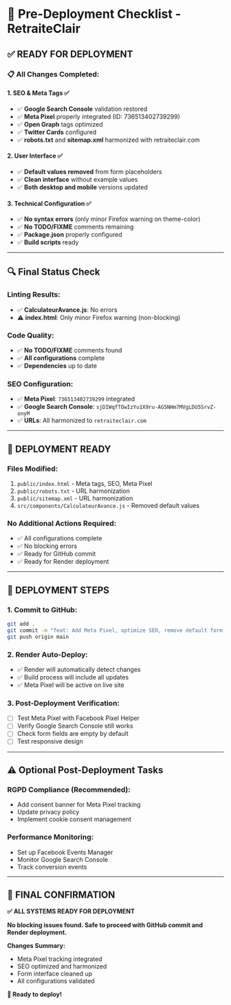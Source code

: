 # 🚀 Pre-Deployment Checklist - RetraiteClair

## ✅ **READY FOR DEPLOYMENT**

### **📋 All Changes Completed:**

#### **1. SEO & Meta Tags ✅**
- ✅ **Google Search Console** validation restored
- ✅ **Meta Pixel** properly integrated (ID: 736513402739299)
- ✅ **Open Graph** tags optimized
- ✅ **Twitter Cards** configured
- ✅ **robots.txt** and **sitemap.xml** harmonized with retraiteclair.com

#### **2. User Interface ✅**
- ✅ **Default values removed** from form placeholders
- ✅ **Clean interface** without example values
- ✅ **Both desktop and mobile** versions updated

#### **3. Technical Configuration ✅**
- ✅ **No syntax errors** (only minor Firefox warning on theme-color)
- ✅ **No TODO/FIXME** comments remaining
- ✅ **Package.json** properly configured
- ✅ **Build scripts** ready

---

## 🔍 **Final Status Check**

### **Linting Results:**
- ✅ **CalculateurAvance.js**: No errors
- ⚠️ **index.html**: Only minor Firefox warning (non-blocking)

### **Code Quality:**
- ✅ **No TODO/FIXME** comments found
- ✅ **All configurations** complete
- ✅ **Dependencies** up to date

### **SEO Configuration:**
- ✅ **Meta Pixel**: `736513402739299` integrated
- ✅ **Google Search Console**: `sjDIWqfTOwIzYu1X9ru-AG5NHm7MVgLDU5SrvZ-onyM`
- ✅ **URLs**: All harmonized to `retraiteclair.com`

---

## 🎯 **DEPLOYMENT READY**

### **Files Modified:**
1. `public/index.html` - Meta tags, SEO, Meta Pixel
2. `public/robots.txt` - URL harmonization
3. `public/sitemap.xml` - URL harmonization
4. `src/components/CalculateurAvance.js` - Removed default values

### **No Additional Actions Required:**
- ✅ All configurations complete
- ✅ No blocking errors
- ✅ Ready for GitHub commit
- ✅ Ready for Render deployment

---

## 🚀 **DEPLOYMENT STEPS**

### **1. Commit to GitHub:**
```bash
git add .
git commit -m "feat: Add Meta Pixel, optimize SEO, remove default form values"
git push origin main
```

### **2. Render Auto-Deploy:**
- ✅ Render will automatically detect changes
- ✅ Build process will include all updates
- ✅ Meta Pixel will be active on live site

### **3. Post-Deployment Verification:**
- [ ] Test Meta Pixel with Facebook Pixel Helper
- [ ] Verify Google Search Console still works
- [ ] Check form fields are empty by default
- [ ] Test responsive design

---

## ⚠️ **Optional Post-Deployment Tasks**

### **RGPD Compliance (Recommended):**
- Add consent banner for Meta Pixel tracking
- Update privacy policy
- Implement cookie consent management

### **Performance Monitoring:**
- Set up Facebook Events Manager
- Monitor Google Search Console
- Track conversion events

---

## 🎉 **FINAL CONFIRMATION**

**✅ ALL SYSTEMS READY FOR DEPLOYMENT**

**No blocking issues found. Safe to proceed with GitHub commit and Render deployment.**

**Changes Summary:**
- Meta Pixel tracking integrated
- SEO optimized and harmonized
- Form interface cleaned up
- All configurations validated

**🚀 Ready to deploy!**

